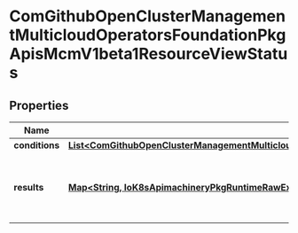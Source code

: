 
# ComGithubOpenClusterManagementMulticloudOperatorsFoundationPkgApisMcmV1beta1ResourceViewStatus

## Properties
Name | Type | Description | Notes
------------ | ------------- | ------------- | -------------
**conditions** | [**List&lt;ComGithubOpenClusterManagementMulticloudOperatorsFoundationPkgApisMcmV1beta1ViewCondition&gt;**](ComGithubOpenClusterManagementMulticloudOperatorsFoundationPkgApisMcmV1beta1ViewCondition.md) |  |  [optional]
**results** | [**Map&lt;String, IoK8sApimachineryPkgRuntimeRawExtension&gt;**](IoK8sApimachineryPkgRuntimeRawExtension.md) | Works point to the related work result on each cluster |  [optional]



